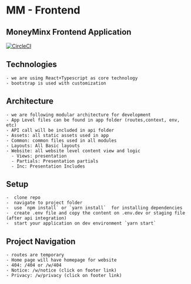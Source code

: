 # MM - Frontend

## MoneyMinx Frontend Application

[![CircleCI](https://circleci.com/gh/Money-Minx/mm-frontend.svg?style=svg&circle-token=74eebd24d6beb116aeac5a2498366d1da543759a)](<LINK>)

## Technologies

    - we are using React+Typescript as core technology
    - bootstrap is used with customization

## Architecture

    - we are following modular architecture for development
    - App Level files can be found in app folder (routes,context, env, etc)
    - API call will be included in api folder
    - Assets: all static assets used in app
    - Common: common files used in all modules
    - Layouts: All Basic layouts
    - Website: all website level content view and logic
      - Views: presentation
      - Partials: Presentation partials
      - Inc: Presentation Includes

## Setup

    -  clone repo
    -  navigate to project folder
    -  use `npm install` or `yarn install`  for installing dependencies
    -  create .env file and copy the content on .env.dev or staging file (after api integration)
    -  start your application on dev environment `yarn start`

## Project Navigation

    - routes are temporary
    - Home page will have homepage for website
    - 404: /404 or /w/404
    - Notice: /w/notice (click on footer link)
    - Privacy: /w/privacy (click on footer link)
